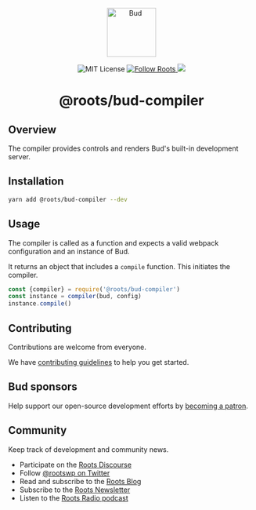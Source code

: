 <p align="center">
  <img alt="Bud" src="https://cdn.roots.io/app/uploads/logo-bud.svg" height="100">
</p>

<p align="center">
  <img alt="MIT License" src="https://img.shields.io/github/license/roots/bud?color=%23525ddc&style=flat-square">
  <a href="https://twitter.com/rootswp">
    <img alt="Follow Roots" src="https://img.shields.io/twitter/follow/rootswp.svg?style=flat-square&color=1da1f2" />
  </a>
  <a href="https://www.npmjs.com/package/@roots/bud-compiler">
    <img src="https://img.shields.io/npm/v/@roots/bud-compiler.svg?color=%23525ddc&style=flat-square" />
  </a>
</p>

<h1 align="center">
  <strong>@roots/bud-compiler</strong>
</h1>

## Overview

The compiler provides controls and renders Bud's built-in development server.

## Installation

```sh
yarn add @roots/bud-compiler --dev
```

## Usage

The compiler is called as a function and expects a valid webpack configuration and an instance of Bud.

It returns an object that includes a `compile` function. This initiates the compiler.

```js
const {compiler} = require('@roots/bud-compiler')
const instance = compiler(bud, config)
instance.compile()
```

## Contributing

Contributions are welcome from everyone.

We have [contributing guidelines](https://github.com/roots/guidelines/blob/master/CONTRIBUTING.md) to help you get started.

## Bud sponsors

Help support our open-source development efforts by [becoming a patron](https://www.patreon.com/rootsdev).

## Community

Keep track of development and community news.

- Participate on the [Roots Discourse](https://discourse.roots.io/)
- Follow [@rootswp on Twitter](https://twitter.com/rootswp)
- Read and subscribe to the [Roots Blog](https://roots.io/blog/)
- Subscribe to the [Roots Newsletter](https://roots.io/subscribe/)
- Listen to the [Roots Radio podcast](https://roots.io/podcast/)
